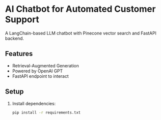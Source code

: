 # AI Chatbot for Automated Customer Support

A LangChain-based LLM chatbot with Pinecone vector search and FastAPI backend.

## Features
- Retrieval-Augmented Generation
- Powered by OpenAI GPT
- FastAPI endpoint to interact

## Setup
1. Install dependencies:
   ```bash
   pip install -r requirements.txt
